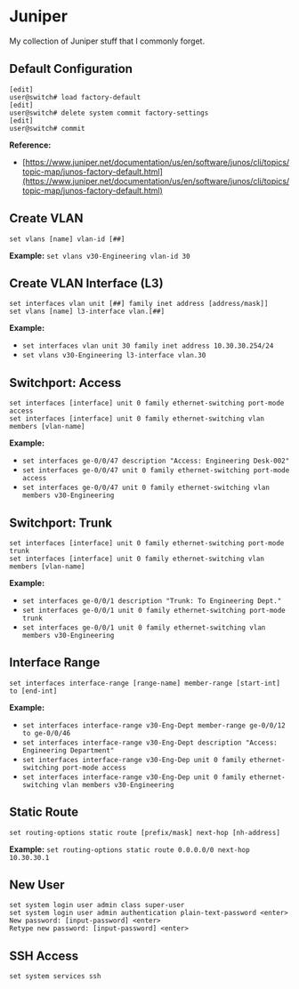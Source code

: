 # Juniper
My collection of Juniper stuff that I commonly forget.

## Default Configuration
```
[edit]
user@switch# load factory-default
[edit]
user@switch# delete system commit factory-settings
[edit]
user@switch# commit
```

**Reference:** 
- [https://www.juniper.net/documentation/us/en/software/junos/cli/topics/topic-map/junos-factory-default.html](https://www.juniper.net/documentation/us/en/software/junos/cli/topics/topic-map/junos-factory-default.html)


## Create VLAN
```
set vlans [name] vlan-id [##]
```
**Example:** `set vlans v30-Engineering vlan-id 30`


## Create VLAN Interface (L3)
```
set interfaces vlan unit [##] family inet address [address/mask]]
set vlans [name] l3-interface vlan.[##]
```
**Example:** 
- `set interfaces vlan unit 30 family inet address 10.30.30.254/24`
- `set vlans v30-Engineering l3-interface vlan.30`


## Switchport: Access
```
set interfaces [interface] unit 0 family ethernet-switching port-mode access
set interfaces [interface] unit 0 family ethernet-switching vlan members [vlan-name]
```
**Example:**
- `set interfaces ge-0/0/47 description "Access: Engineering Desk-002"`
- `set interfaces ge-0/0/47 unit 0 family ethernet-switching port-mode access`
- `set interfaces ge-0/0/47 unit 0 family ethernet-switching vlan members v30-Engineering`

## Switchport: Trunk
```
set interfaces [interface] unit 0 family ethernet-switching port-mode trunk
set interfaces [interface] unit 0 family ethernet-switching vlan members [vlan-name]
```
**Example:**
- `set interfaces ge-0/0/1 description "Trunk: To Engineering Dept."`
- `set interfaces ge-0/0/1 unit 0 family ethernet-switching port-mode trunk`
- `set interfaces ge-0/0/1 unit 0 family ethernet-switching vlan members v30-Engineering`


## Interface Range
```
set interfaces interface-range [range-name] member-range [start-int] to [end-int]
```
**Example:**
- `set interfaces interface-range v30-Eng-Dept member-range ge-0/0/12 to ge-0/0/46`
- `set interfaces interface-range v30-Eng-Dept description "Access: Engineering Department"`
- `set interfaces interface-range v30-Eng-Dep unit 0 family ethernet-switching port-mode access`
- `set interfaces interface-range v30-Eng-Dep unit 0 family ethernet-switching vlan members v30-Engineering`


## Static Route
```
set routing-options static route [prefix/mask] next-hop [nh-address]
```
**Example:** `set routing-options static route 0.0.0.0/0 next-hop 10.30.30.1`


## New User
```
set system login user admin class super-user
set system login user admin authentication plain-text-password <enter>
New password: [input-password] <enter>
Retype new password: [input-password] <enter>
```


## SSH Access
```
set system services ssh
```

